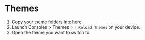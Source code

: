 # Themes

1. Copy your theme folders into here.
2. Launch Consoles > Themes > `! Reload Themes` on your device.
3. Open the theme you want to switch to
